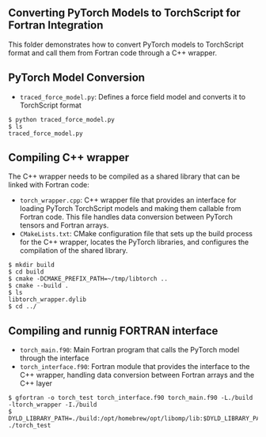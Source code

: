 ## Converting PyTorch Models to TorchScript for Fortran Integration

This folder demonstrates how to convert PyTorch models to TorchScript format and call them from Fortran code through a C++ wrapper.

## PyTorch Model Conversion

- `traced_force_model.py`: Defines a force field model and converts it to TorchScript format

```
$ python traced_force_model.py
$ ls
traced_force_model.py
```

## Compiling C++ wrapper

The C++ wrapper needs to be compiled as a shared library that can be linked with Fortran code:

- `torch_wrapper.cpp`: C++ wrapper file that provides an interface for loading PyTorch TorchScript models and making them callable from Fortran code. This file handles data conversion between PyTorch tensors and Fortran arrays.
- `CMakeLists.txt`: CMake configuration file that sets up the build process for the C++ wrapper, locates the PyTorch libraries, and configures the compilation of the shared library.

```
$ mkdir build
$ cd build
$ cmake -DCMAKE_PREFIX_PATH=~/tmp/libtorch ..
$ cmake --build .
$ ls
libtorch_wrapper.dylib
$ cd ../
```

## Compiling and runnig FORTRAN interface

- `torch_main.f90`: Main Fortran program that calls the PyTorch model through the interface
- `torch_interface.f90`: Fortran module that provides the interface to the C++ wrapper, handling data conversion between Fortran arrays and the C++ layer

```
$ gfortran -o torch_test torch_interface.f90 torch_main.f90 -L./build -ltorch_wrapper -I./build
$ DYLD_LIBRARY_PATH=./build:/opt/homebrew/opt/libomp/lib:$DYLD_LIBRARY_PATH ./torch_test
```
